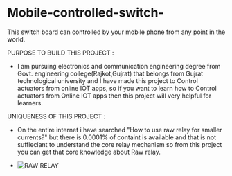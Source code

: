 # Mobile-controlled-switch-
This switch board can controlled by your mobile phone from any point in the world.

PURPOSE TO BUILD THIS PROJECT :
- I am pursuing electronics and communication engineering degree from Govt. engineering college(Rajkot,Gujrat) that belongs from Gujrat technological university and I have made this project to Control actuators from online IOT apps, so if you want to learn how to Control actuators from Online IOT apps then this project will very helpful for learners.

UNIQUENESS OF THIS PROJECT :
- On the entire internet i have searched "How to use raw relay for smaller currents?" but there is 0.0001% of containt is available and that is not suffieciant to understand the core relay mechanism so from this project you can get that core knowledge about Raw relay.

- ![RAW RELAY](https://tse1.mm.bing.net/th/id/OIP.Wh8CDLRDHQya3l99agqooQAAAA?pid=ImgDet&w=191&h=211&c=7&o=7&rm=3) 

